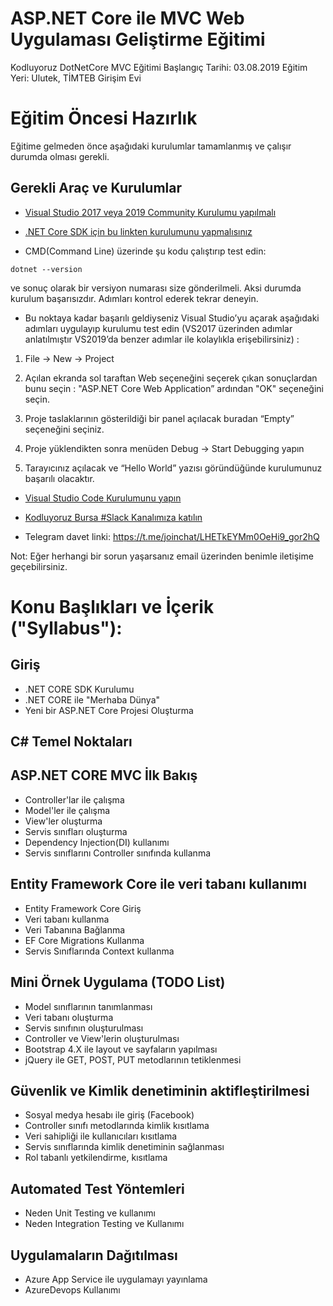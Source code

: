 # ASP.NET Core ile MVC Web Uygulaması Geliştirme Eğitimi

Kodluyoruz DotNetCore MVC Eğitimi
Başlangıç Tarihi: 03.08.2019
Eğitim Yeri: Ulutek, TİMTEB Girişim Evi

# Eğitim Öncesi Hazırlık

Eğitime gelmeden önce aşağıdaki kurulumlar tamamlanmış ve çalışır durumda olması gerekli.

## Gerekli Araç ve Kurulumlar

* [Visual Studio 2017 veya 2019 Community Kurulumu yapılmalı](https://visualstudio.microsoft.com/tr/vs/)

* [.NET Core SDK için bu linkten kurulumunu yapmalısınız](https://dotnet.microsoft.com/download)

* CMD(Command Line) üzerinde şu kodu çalıştırıp test edin:

```shell
dotnet --version
```
ve sonuç olarak bir versiyon numarası size gönderilmeli.
Aksi durumda kurulum başarısızdır. Adımları kontrol ederek tekrar deneyin.

* Bu noktaya kadar başarılı geldiyseniz Visual Studio’yu açarak aşağıdaki adımları uygulayıp kurulumu test edin (VS2017 üzerinden adımlar anlatılmıştır VS2019’da benzer adımlar ile kolaylıkla erişebilirsiniz) :

1. File ->  New -> Project

2. Açılan ekranda sol taraftan Web seçeneğini seçerek çıkan sonuçlardan bunu seçin : "ASP.NET Core Web Application” ardından "OK" seçeneğini seçin.

3. Proje taslaklarının gösterildiği bir panel açılacak buradan “Empty” seçeneğini seçiniz.

4. Proje yüklendikten sonra menüden Debug -> Start Debugging yapın

5. Tarayıcınız açılacak ve “Hello World” yazısı göründüğünde kurulumunuz başarılı olacaktır.

* [Visual Studio Code Kurulumunu yapın](https://code.visualstudio.com/)

* [Kodluyoruz Bursa #Slack Kanalımıza katılın](https://join.slack.com/t/kodluyoruzbursa/shared_invite/enQtNjIzNzYzNjU2MzM4LThkM2IwM2ZiY2U2YjliMTkxNmZhODcwNTg2NTE3MzhkY2NiNTJhNTkzZDI2NmI0ZmI1YzMwMjkzNjA3M2M5YmQ)

* Telegram davet linki: https://t.me/joinchat/LHETkEYMm0OeHi9_gor2hQ

Not: Eğer herhangi bir sorun yaşarsanız email üzerinden benimle iletişime geçebilirsiniz.

# Konu Başlıkları ve İçerik ("Syllabus"):

## Giriş

* .NET CORE SDK Kurulumu
* .NET CORE ile "Merhaba Dünya"
* Yeni bir ASP.NET Core Projesi Oluşturma

## C# Temel Noktaları

## ASP.NET CORE MVC İlk Bakış

* Controller'lar ile çalışma
* Model'ler ile çalışma
* View'ler oluşturma
* Servis sınıfları oluşturma
* Dependency Injection(DI) kullanımı
* Servis sınıflarını Controller sınıfında kullanma
  
## Entity Framework Core ile veri tabanı kullanımı

* Entity Framework Core Giriş
* Veri tabanı kullanma
* Veri Tabanına Bağlanma
* EF Core Migrations Kullanma
* Servis Sınıflarında Context kullanma

## Mini Örnek Uygulama (TODO List)

* Model sınıflarının tanımlanması
* Veri tabanı oluşturma
* Servis sınıfının oluşturulması
* Controller ve View'lerin oluşturulması
* Bootstrap 4.X ile layout ve sayfaların yapılması
* jQuery ile GET, POST, PUT metodlarının tetiklenmesi

## Güvenlik ve Kimlik denetiminin aktifleştirilmesi

* Sosyal medya hesabı ile giriş (Facebook)
* Controller sınıfı metodlarında kimlik kısıtlama
* Veri sahipliği ile kullanıcıları kısıtlama
* Servis sınıflarında kimlik denetiminin sağlanması
* Rol tabanlı yetkilendirme, kısıtlama
  
## Automated Test Yöntemleri

* Neden Unit Testing ve kullanımı
* Neden Integration Testing ve Kullanımı



## Uygulamaların Dağıtılması

* Azure App Service ile uygulamayı yayınlama
* AzureDevops Kullanımı


